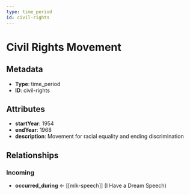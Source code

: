 ```yaml
---
type: time_period
id: civil-rights
---
```


# Civil Rights Movement

## Metadata

- **Type**: time_period
- **ID**: civil-rights

## Attributes

- **startYear**: 1954
- **endYear**: 1968
- **description**: Movement for racial equality and ending discrimination

## Relationships

### Incoming

- **occurred_during** ← [[mlk-speech]] (I Have a Dream Speech)

